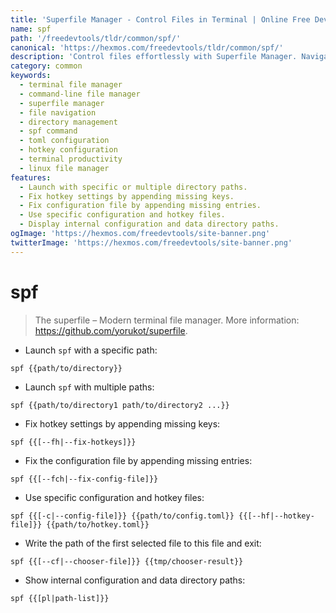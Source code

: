 ```yaml
---
title: 'Superfile Manager - Control Files in Terminal | Online Free DevTools by Hexmos'
name: spf
path: '/freedevtools/tldr/common/spf/'
canonical: 'https://hexmos.com/freedevtools/tldr/common/spf/'
description: 'Control files effortlessly with Superfile Manager. Navigate, manage, and manipulate files quickly in your terminal using this modern command-line tool. Free online tool, no registration required.'
category: common
keywords:
  - terminal file manager
  - command-line file manager
  - superfile manager
  - file navigation
  - directory management
  - spf command
  - toml configuration
  - hotkey configuration
  - terminal productivity
  - linux file manager
features:
  - Launch with specific or multiple directory paths.
  - Fix hotkey settings by appending missing keys.
  - Fix configuration file by appending missing entries.
  - Use specific configuration and hotkey files.
  - Display internal configuration and data directory paths.
ogImage: 'https://hexmos.com/freedevtools/site-banner.png'
twitterImage: 'https://hexmos.com/freedevtools/site-banner.png'
---
```


# spf

> The superfile – Modern terminal file manager.
> More information: <https://github.com/yorukot/superfile>.

- Launch `spf` with a specific path:

`spf {{path/to/directory}}`

- Launch `spf` with multiple paths:

`spf {{path/to/directory1 path/to/directory2 ...}}`

- Fix hotkey settings by appending missing keys:

`spf {{[--fh|--fix-hotkeys]}}`

- Fix the configuration file by appending missing entries:

`spf {{[--fch|--fix-config-file]}}`

- Use specific configuration and hotkey files:

`spf {{[-c|--config-file]}} {{path/to/config.toml}} {{[--hf|--hotkey-file]}} {{path/to/hotkey.toml}}`

- Write the path of the first selected file to this file and exit:

`spf {{[--cf|--chooser-file]}} {{tmp/chooser-result}}`

- Show internal configuration and data directory paths:

`spf {{[pl|path-list]}}`
